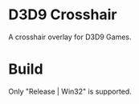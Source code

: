 # D3D9 Crosshair

A crosshair overlay for D3D9 Games.

# Build

Only "Release | Win32" is supported.
